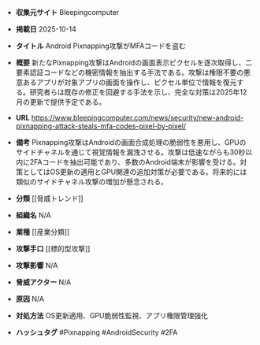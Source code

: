 - **収集元サイト**
Bleepingcomputer

- **掲載日**
2025-10-14

- **タイトル**
Android Pixnapping攻撃がMFAコードを盗む

- **概要**
新たなPixnapping攻撃はAndroidの画面表示ピクセルを逐次取得し、二要素認証コードなどの機密情報を抽出する手法である。攻撃は権限不要の悪意あるアプリが対象アプリの画面を操作し、ピクセル単位で情報を復元する。研究者らは既存の修正を回避する手法を示し、完全な対策は2025年12月の更新で提供予定である。

- **URL**
https://www.bleepingcomputer.com/news/security/new-android-pixnapping-attack-steals-mfa-codes-pixel-by-pixel/

- **備考**
Pixnapping攻撃はAndroidの画面合成処理の脆弱性を悪用し、GPUのサイドチャネルを通じて視覚情報を漏洩させる。攻撃は低速ながらも30秒以内に2FAコードを抽出可能であり、多数のAndroid端末が影響を受ける。対策としてはOS更新の適用とGPU関連の追加対策が必要である。将来的には類似のサイドチャネル攻撃の増加が懸念される。

- **分類**
[[脅威トレンド]]

- **組織名**
N/A

- **業種**
[[産業分類]]

- **攻撃手口**
[[標的型攻撃]]

- **攻撃影響**
N/A

- **脅威アクター**
N/A

- **原因**
N/A

- **対処方法**
OS更新適用、GPU脆弱性監視、アプリ権限管理強化

- **ハッシュタグ**
#Pixnapping #AndroidSecurity #2FA
